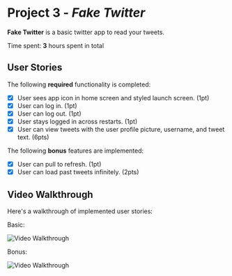 # Project 3 - *Fake Twitter*

**Fake Twitter** is a basic twitter app to read your tweets.

Time spent: **3** hours spent in total

## User Stories

The following **required** functionality is completed:

- [x] User sees app icon in home screen and styled launch screen. (1pt)
- [x] User can log in. (1pt)
- [x] User can log out. (1pt)
- [x] User stays logged in across restarts. (1pt)
- [x] User can view tweets with the user profile picture, username, and tweet text. (6pts)

The following **bonus** features are implemented:

- [x] User can pull to refresh. (1pt)
- [x] User can load past tweets infinitely. (2pts)

## Video Walkthrough

Here's a walkthrough of implemented user stories:

Basic:

<img src='http://g.recordit.co/ynGKZGlkhK.gif' title='Video Walkthrough' width='' alt='Video Walkthrough' />

Bonus:

<img src='http://g.recordit.co/4nSBQRrY8U.gif' title='Video Walkthrough' width='' alt='Video Walkthrough' />


